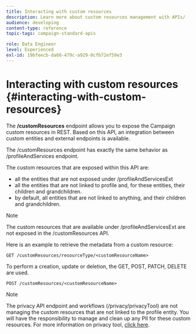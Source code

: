 ```yaml
---
title: Interacting with custom resources
description: Learn more about custom resources management with APIs/
audience: developing
content-type: reference
topic-tags: campaign-standard-apis

role: Data Engineer
level: Experienced
exl-id: 19bfeecb-da60-479c-a929-0cfb72ef59e3
---
```

# Interacting with custom resources {#interacting-with-custom-resources}

The **/customResources** endpoint allows you to expose the Campaign custom resources in REST. Based on this API, an integration between custom entities and external endpoints is available.

The /customResources endpoint has exactly the same behavior as /profileAndServices endpoint.

The custom resources that are exposed within this API are:

* all the entities that are not exposed under /profileAndServicesExt 
* all the entities that are not linked to profile and, for these entities, their children and grandchildren.
* by default, all entities that are not linked to anything, and their children and grandchildren.

>[!NOTE]
>The custom resources that are available under /profileAndServicesExt are not exposed in the /customResources API.


Here is an example to retrieve the metadata from a custom resource:

```
GET /customResources/resourceType/<customResourceName>
```

To perform a creation, update or deletion, the GET, POST, PATCH, DELETE are used.

```
POST /customResources/<customResourceName>
```

>[!NOTE]
>The privacy API endpoint and workflows (/privacy/privacyTool) are not managing the custom resources that are not linked to the profile entity.
>You will have the responsibility to manage and clean up any PII for these custom resources. For more information on privacy tool, [click here](creating-a-privacy-request.md).
